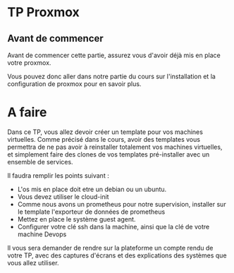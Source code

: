 # TP Proxmox

## Avant de commencer
Avant de commencer cette partie, assurez vous d'avoir déjà mis en place votre proxmox.

Vous pouvez donc aller dans notre partie du cours sur l'installation et la configuration de proxmox pour en savoir plus.

# A faire

Dans ce TP, vous allez devoir créer un template pour vos machines virtuelles.
Comme précisé dans le cours, avoir des templates vous permettra de ne pas avoir à reinstaller totalement vos machines virtuelles, et simplement faire des clones de vos templates pré-installer avec un ensemble de services.

Il faudra remplir les points suivant : 
- L'os mis en place doit etre un debian ou un ubuntu.
- Vous devez utiliser le cloud-init
- Comme nous avons un prometheus pour notre supervision, installer sur le template l'exporteur de données de prometheus
- Mettez en place le système guest agent.
- Configurer votre clé ssh dans la machine, ainsi que la clé de votre machine Devops

Il vous sera demander de rendre sur la plateforme un compte rendu de votre TP, avec des captures d'écrans et des explications des systèmes que vous allez utiliser.